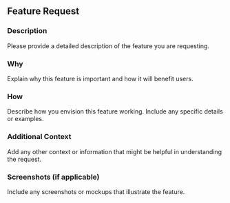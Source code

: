 ## Feature Request

### Description
Please provide a detailed description of the feature you are requesting.

### Why
Explain why this feature is important and how it will benefit users.

### How
Describe how you envision this feature working. Include any specific details or examples.

### Additional Context
Add any other context or information that might be helpful in understanding the request.

### Screenshots (if applicable)
Include any screenshots or mockups that illustrate the feature.